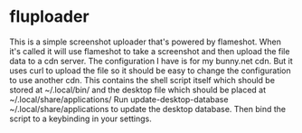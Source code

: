 # fluploader

This is a simple screenshot uploader that's powered by flameshot. When it's called it will use flameshot to take a screenshot and then upload the file data to a cdn server. The configuration I have is for my bunny.net cdn. But it uses curl to upload the file so it should be easy to change the configuration to use another cdn.
This contains the shell script itself which should be stored at ~/.local/bin/ and the desktop file which should be placed at ~/.local/share/applications/
Run update-desktop-database ~/.local/share/applications to update the desktop database. Then bind the script to a keybinding in your settings.
